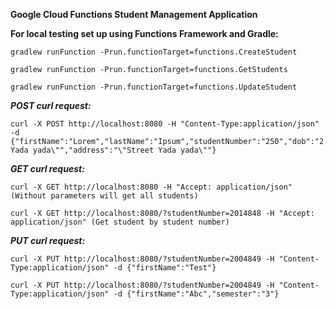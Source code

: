 **Google Cloud Functions Student Management Application**


**For local testing set up using Functions Framework and Gradle:**

    gradlew runFunction -Prun.functionTarget=functions.CreateStudent
    
    gradlew runFunction -Prun.functionTarget=functions.GetStudents
    
    gradlew runFunction -Prun.functionTarget=functions.UpdateStudent

***POST curl request:***

    curl -X POST http://localhost:8080 -H "Content-Type:application/json" -d {"firstName":"Lorem","lastName":"Ipsum","studentNumber":"250","dob":"2.09.1950","email":"test@admin.com","semester":"5","degree":"\"M.Sc. Yada yada\"","address":"\"Street Yada yada\""}

***GET curl request:***

    curl -X GET http://localhost:8080 -H "Accept: application/json" (Without parameters will get all students)
    
    curl -X GET http://localhost:8080/?studentNumber=2014848 -H "Accept: application/json" (Get student by student number)
***PUT curl request:***

    curl -X PUT http://localhost:8080/?studentNumber=2004849 -H "Content-Type:application/json" -d {"firstName":"Test"}
    
    curl -X PUT http://localhost:8080/?studentNumber=2004849 -H "Content-Type:application/json" -d {"firstName":"Abc","semester":"3"}